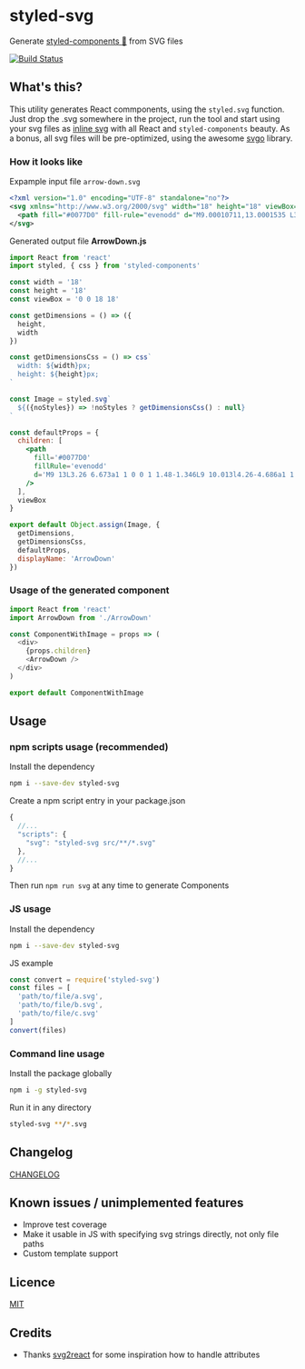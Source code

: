 # styled-svg
Generate [styled-components 💅](https://www.styled-components.com/) from SVG files  
  
[![Build Status](https://travis-ci.org/Scout24-CH/styled-svg.svg?branch=master)](https://travis-ci.org/Scout24-CH/styled-svg)

## What's this?
This utility generates React commponents, using the `styled.svg` function. Just drop the .svg somewhere in the project, run the tool and start using your svg files as [inline svg](http://caniuse.com/#feat=svg-html5) with all React and `styled-components` beauty. As a bonus, all svg files will be pre-optimized, using the awesome [svgo](https://github.com/svg/svgo) library.

### How it looks like
Expample input file `arrow-down.svg`
```xml
<?xml version="1.0" encoding="UTF-8" standalone="no"?>
<svg xmlns="http://www.w3.org/2000/svg" width="18" height="18" viewBox="0 0 18 18">
  <path fill="#0077D0" fill-rule="evenodd" d="M9.00010711,13.0001535 L3.26010711,6.67315352 C2.88910711,6.26415352 2.91810711,5.63115352 3.32710711,5.26015352 C3.73610711,4.88815352 4.36910711,4.91915352 4.74010711,5.32715352 L9.00010711,10.0131535 L13.2601071,5.32715352 C13.6311071,4.92015352 14.2641071,4.88915352 14.6731071,5.26015352 C15.0821071,5.63115352 15.1111071,6.26415352 14.7401071,6.67315352 L9.00010711,13.0001535 Z"/>
</svg>
```

Generated output file **ArrowDown.js**
```jsx
import React from 'react'
import styled, { css } from 'styled-components'

const width = '18'
const height = '18'
const viewBox = '0 0 18 18'

const getDimensions = () => ({
  height,
  width
})

const getDimensionsCss = () => css`
  width: ${width}px;
  height: ${height}px;
`

const Image = styled.svg`
  ${({noStyles}) => !noStyles ? getDimensionsCss() : null}
`

const defaultProps = {
  children: [
    <path
      fill='#0077D0'
      fillRule='evenodd'
      d='M9 13L3.26 6.673a1 1 0 0 1 1.48-1.346L9 10.013l4.26-4.686a1 1 0 0 1 1.48 1.346L9 13z'
    />
  ],
  viewBox
}

export default Object.assign(Image, {
  getDimensions,
  getDimensionsCss,
  defaultProps,
  displayName: 'ArrowDown'
})
```

### Usage of the generated component
```js
import React from 'react'
import ArrowDown from './ArrowDown'

const ComponentWithImage = props => (
  <div>
    {props.children}
    <ArrowDown />
  </div>
)

export default ComponentWithImage
```

## Usage
### npm scripts usage (recommended)

Install the dependency
```bash
npm i --save-dev styled-svg
```

Create a npm script entry in your package.json
```js
{
  //...
  "scripts": {
    "svg": "styled-svg src/**/*.svg"
  },
  //...
}
```
Then run `npm run svg` at any time to generate Components

### JS usage
Install the dependency
```bash
npm i --save-dev styled-svg
```

JS example
```js
const convert = require('styled-svg')
const files = [
  'path/to/file/a.svg',
  'path/to/file/b.svg',
  'path/to/file/c.svg'
]
convert(files)
```

### Command line usage
Install the package globally
```bash
npm i -g styled-svg
```

Run it in any directory
```bash
styled-svg **/*.svg
```

## Changelog
[CHANGELOG](CHANGELOG.md)


## Known issues / unimplemented features
- Improve test coverage
- Make it usable in JS with specifying svg strings directly, not only file paths
- Custom template support

## Licence 
[MIT](LICENSE.md)

## Credits
- Thanks [svg2react](https://www.npmjs.com/package/svg2react) for some inspiration how to handle
attributes